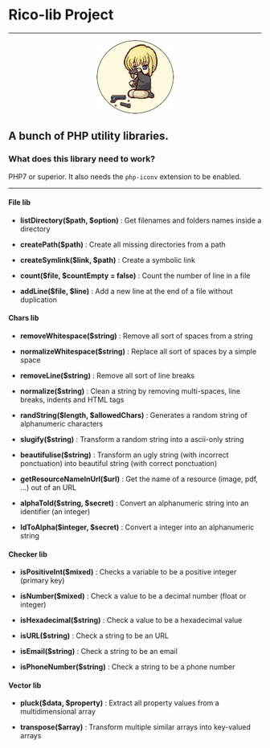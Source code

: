 # Rico-lib Project #

---

<p align="center"><img src="rico.png" /></p>


## A bunch of PHP utility libraries. ##

### What does this library need to work? ###

PHP7 or superior. It also needs the `php-iconv` extension to be enabled.

---

#### File lib ####

- **listDirectory($path, $option)** : Get filenames and folders names inside a directory

- **createPath($path)** : Create all missing directories from a path

- **createSymlink($link, $path)** : Create a symbolic link

- **count($file, $countEmpty = false)** : Count the number of line in a file

- **addLine($file, $line)** : Add a new line at the end of a file without duplication


#### Chars lib ####

- **removeWhitespace($string)** : Remove all sort of spaces from a string

- **normalizeWhitespace($string)** : Replace all sort of spaces by a simple space

- **removeLine($string)** : Remove all sort of line breaks

- **normalize($string)** : Clean a string by removing multi-spaces, line breaks, indents and HTML tags

- **randString($length, $allowedChars)** : Generates a random string of alphanumeric characters

- **slugify($string)** : Transform a random string into a ascii-only string

- **beautifulise($string)** : Transform an ugly string (with incorrect ponctuation) into beautiful string (with correct ponctuation)

- **getResourceNameInUrl($url)** : Get the name of a resource (image, pdf, ...) out of an URL

- **alphaToId($string, $secret)** : Convert an alphanumeric string into an identifier (an integer)

- **IdToAlpha($integer, $secret)** : Convert a integer into an alphanumeric string


#### Checker lib ####

- **isPositiveInt($mixed)** : Checks a variable to be a positive integer (primary key)

- **isNumber($mixed)** : Check a value to be a decimal number (float or integer)

- **isHexadecimal($string)** : Check a value to be a hexadecimal value

- **isURL($string)** : Check a string to be an URL

- **isEmail($string)** : Check a string to be an email

- **isPhoneNumber($string)** : Check a string to be a phone number


#### Vector lib ####

- **pluck($data, $property)** : Extract all property values from a multidimensional array

- **transpose($array)** : Transform multiple similar arrays into key-valued arrays

